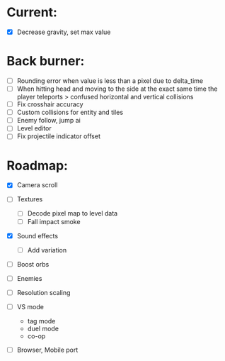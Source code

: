# Current:

- [x] Decrease gravity, set max value

# Back burner:

- [ ] Rounding error when value is less than a pixel due to delta_time
- [ ] When hitting head and moving to the side at the exact same time the player teleports > confused horizontal and vertical collisions
- [ ] Fix crosshair accuracy
- [ ] Custom collisions for entity and tiles
- [ ] Enemy follow, jump ai
- [ ] Level editor
- [ ] Fix projectile indicator offset

# Roadmap:

- [x] Camera scroll
- [ ] Textures
  - [ ] Decode pixel map to level data
  - [ ] Fall impact smoke
- [x] Sound effects
  - [ ] Add variation
- [ ] Boost orbs
- [ ] Enemies

- [ ] Resolution scaling

- [ ] VS mode
  - tag mode
  - duel mode
  - co-op
- [ ] Browser, Mobile port
